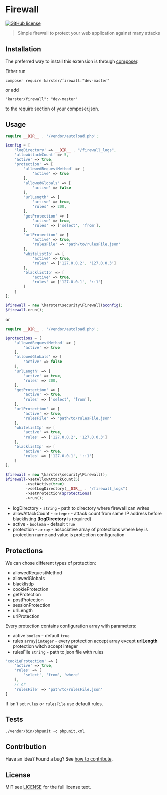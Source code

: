 # Firewall

[![GitHub license](https://img.shields.io/badge/license-MIT-blue.svg)][license]

> Simple firewall to protect your web application against many attacks

## Installation

The preferred way to install this extension is through [composer](http://getcomposer.org/download/).

Either run

```shell
composer require karster/firewall:"dev-master"
```

or add

```
"karster/firewall": "dev-master"
```

to the require section of your composer.json.

## Usage
```php
require __DIR__ . '/vendor/autoload.php';

$config = [
    'logDirectory' => __DIR__ . "/firewall_logs",
    'allowAttackCount' => 5,
    'active' => true,
    'protection' => [
        'allowedRequestMethod' => [
            'active' => true
        ],
        'allowedGlobals' => [
            'active' => false
        ],
        'urlLength' => [
            'active' => true,
            'rules' => 200,
        ],
        'getProtection' => [
            'active' => true,
            'rules' => ['select', 'from'],
        ],
        'urlProtection' => [
            'active' => true,
            'rulesFile' => 'path/to/rulesFile.json'
        ],
        'whitelistIp' => [
            'active' => true,
            'rules' => ['127.0.0.2', '127.0.0.3']
        ],
        'blacklistIp' => [
            'active' => true,
            'rules' => ['127.0.0.1', '::1']
        ]
    ]
];

$firewall = new \karster\security\Firewall($config);
$firewall->run();

```

or

```php
require __DIR__ . '/vendor/autoload.php';

$protections = [
    'allowedRequestMethod' => [
        'active' => true
    ],
    'allowedGlobals' => [
        'active' => false
    ],
    'urlLength' => [
        'active' => true,
        'rules' => 200,
    ],
    'getProtection' => [
        'active' => true,
        'rules' => ['select', 'from'],
    ],
    'urlProtection' => [
        'active' => true,
        'rulesFile' => 'path/to/rulesFile.json'
    ],
    'whitelistIp' => [
        'active' => true,
        'rules' => ['127.0.0.2', '127.0.0.3']
    ],
    'blacklistIp' => [
        'active' => true,
        'rules' => ['127.0.0.1', '::1']
    ]
];

$firewall = new \karster\security\Firewall();
$firewall->setAllowAttackCount(5)
         ->setActive(true)
         ->setLogDirectory(__DIR__ . "/firewall_logs")
         ->setProtection($protections)
         ->run();

```

* logDirectory - `string` - path to directory where firewall can writes
* allowAttackCount - `integer` - attack count from same IP address before blacklisting (**logDirectory** is required)
* active - `boolean` - default `true` 
* protection - `array` - associative array of protections where key is protection name and value is protection configuration

## Protections
We can chose different types of protection:
* allowedRequestMethod
* allowedGlobals
* blacklistIp
* cookieProtection
* getProtection
* postProtection
* sessionProtection
* urlLength
* urlProtection

Every protection contains configuration array with parameters:
* active `boolen` - default `true`
* rules `array|integer` - every protection accept array except **urlLength** protection witch accept integer
* rulesFile `string` - path to json file with rules

```php
'cookieProtection' => [
    'active' => true,
    'rules' => [
        'select', 'from', 'where'
    ],
    // or
    'rulesFile' => 'path/to/rulesFile.json'
]

```

If isn't set `rules` or `rulesFile` use default rules.

## Tests

```
./vendor/bin/phpunit -c phpunit.xml
```

## Contribution
Have an idea? Found a bug? See [how to contribute][contributing].

## License
MIT see [LICENSE][] for the full license text.


[license]: LICENSE.md
[contributing]: CONTRIBUTING.md